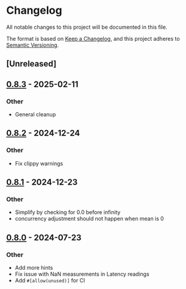 # Changelog
All notable changes to this project will be documented in this file.

The format is based on [Keep a Changelog](https://keepachangelog.com/en/1.0.0/),
and this project adheres to [Semantic Versioning](https://semver.org/spec/v2.0.0.html).

## [Unreleased]

## [0.8.3](https://github.com/BalterLoadTesting/balter/compare/balter-v0.8.2...balter-v0.8.3) - 2025-02-11

### Other

- General cleanup

## [0.8.2](https://github.com/BalterLoadTesting/balter/compare/balter-v0.8.1...balter-v0.8.2) - 2024-12-24

### Other

- Fix clippy warnings

## [0.8.1](https://github.com/BalterLoadTesting/balter/compare/balter-v0.8.0...balter-v0.8.1) - 2024-12-23

### Other

- Simplify by checking for 0.0 before infinity
- concurrency adjustment should not happen when mean is 0

## [0.8.0](https://github.com/BalterLoadTesting/balter/compare/balter-v0.7.0...balter-v0.8.0) - 2024-07-23

### Other
- Add more hints
- Fix issue with NaN measurements in Latency readings
- Add `#[allow(unused)]` for CI
